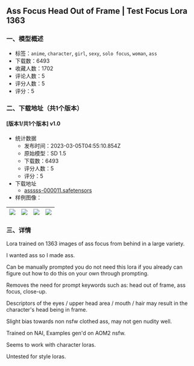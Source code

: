 ## Ass Focus Head Out of Frame | Test Focus Lora 1363
### 一、模型概述

- 标签：`anime`, `character`, `girl`, `sexy`, `solo focus`, `woman`, `ass`
- 下载数：6493
- 收藏人数：1702
- 评论人数：5
- 评分人数：5
- 评分：5

### 二、下载地址（共1个版本）

#### [版本1/共1个版本] v1.0

- 统计数据
  - 发布时间：2023-03-05T04:55:10.854Z
  - 原始模型：SD 1.5
  - 下载数：6493
  - 评分人数：5
  - 评分：5
- 下载地址
  - [asssss-000011.safetensors](https://civitai.com/api/download/models/18760)
- 样例图像：

| <img src="https://image.civitai.com/xG1nkqKTMzGDvpLrqFT7WA/7ba9d50e-1b89-4521-919c-08b8a597f500/width=450/194994.jpeg" /> | <img src="https://image.civitai.com/xG1nkqKTMzGDvpLrqFT7WA/300990a4-45f0-4a95-647c-31ab52ee4500/width=450/195003.jpeg" /> | <img src="https://image.civitai.com/xG1nkqKTMzGDvpLrqFT7WA/8968030c-83a8-4c70-a0d7-32722254f100/width=450/195002.jpeg" /> | <img src="https://image.civitai.com/xG1nkqKTMzGDvpLrqFT7WA/5178c8b7-d5e6-4767-c451-062450924200/width=450/195001.jpeg" /> |
| ---- | ---- | ---- | ---- |


### 三、详情
<p>Lora trained on 1363 images of ass focus from behind in a large variety.</p><p>I wanted ass so I made ass.</p><p>Can be manually prompted you do not need this lora if you already can figure out how to do this on your own through prompting.</p><p>Removes the need for prompt keywords such as: head out of frame, ass focus, close-up.</p><p>Descriptors of the eyes / upper head area / mouth / hair may result in the character's head being in frame.</p><p>Slight bias towards non nsfw clothed ass, may not gen nudity well.</p><p>Trained on NAI, Examples gen'd on AOM2 nsfw.</p><p>Seems to work with character loras.</p><p>Untested for style loras.</p>